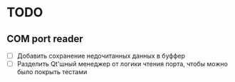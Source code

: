 # TODO

## COM port reader

- [ ] Добавить сохранение недочитанных данных в буффер
- [ ] Разделить Qt'шный менеджер от логики чтения порта, чтобы можно было покрыть тестами